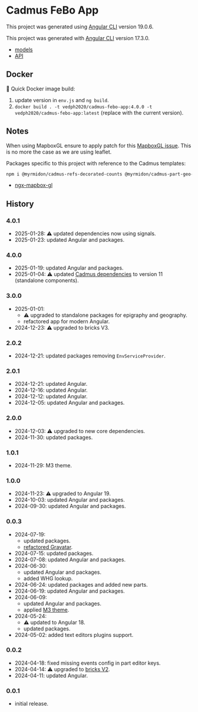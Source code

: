 # Cadmus FeBo App

This project was generated using [Angular CLI](https://github.com/angular/angular-cli) version 19.0.6.

This project was generated with [Angular CLI](https://github.com/angular/angular-cli) version 17.3.0.

- [models](https://github.com/vedph/cadmus-febo)
- [API](https://github.com/vedph/cadmus-febo-api)

## Docker

🐋 Quick Docker image build:

1. update version in `env.js` and `ng build`.
2. `docker build . -t vedph2020/cadmus-febo-app:4.0.0 -t vedph2020/cadmus-febo-app:latest` (replace with the current version).

## Notes

When using MapboxGL ensure to apply patch for this [MapboxGL issue](https://github.com/Wykks/ngx-mapbox-gl/issues/410). This is no more the case as we are using leaflet.

Packages specific to this project with reference to the Cadmus templates:

```bash
npm i @myrmidon/cadmus-refs-decorated-counts @myrmidon/cadmus-part-geo-asserted-locations @myrmidon/cadmus-part-geo-asserted-toponyms @myrmidon/cadmus-part-epigraphy-support @myrmidon/cadmus-part-epigraphy-writing @myrmidon/cadmus-part-epigraphy-formula-patterns @myrmidon/cadmus-fr-epigraphy-ligatures @myrmidon/cadmus-part-geo-pg @myrmidon/cadmus-part-epigraphy-pg
```

- [ngx-mapbox-gl](https://github.com/Wykks/ngx-mapbox-gl)

## History

### 4.0.1

- 2025-01-28: ⚠️ updated dependencies now using signals.
- 2025-01-23: updated Angular and packages.

### 4.0.0

- 2025-01-19: updated Angular and packages.
- 2025-01-04: ⚠️ updated [Cadmus dependencies](https://github.com/vedph/cadmus-shell-v3) to version 11 (standalone components).

### 3.0.0

- 2025-01-01:
  - ⚠️ upgraded to standalone packages for epigraphy and geography.
  - refactored app for modern Angular.
- 2024-12-23: ⚠️ upgraded to bricks V3.

### 2.0.2

- 2024-12-21: updated packages removing `EnvServiceProvider`.

### 2.0.1

- 2024-12-21: updated Angular.
- 2024-12-16: updated Angular.
- 2024-12-12: updated Angular.
- 2024-12-05: updated Angular and packages.

### 2.0.0

- 2024-12-03: ⚠️ upgraded to new core dependencies.
- 2024-11-30: updated packages.

### 1.0.1

- 2024-11-29: M3 theme.

### 1.0.0

- 2024-11-23: ⚠️ upgraded to Angular 19.
- 2024-10-03: updated Angular and packages.
- 2024-09-30: updated Angular and packages.

### 0.0.3

- 2024-07-19:
  - updated packages.
  - [refactored Gravatar](https://myrmex.github.io/overview/cadmus/dev/history/f-gravatar/).
- 2024-07-15: updated packages.
- 2024-07-08: updated Angular and packages.
- 2024-06-30:
  - updated Angular and packages.
  - added WHG lookup.
- 2024-06-24: updated packages and added new parts.
- 2024-06-19: updated Angular and packages.
- 2024-06-09:
  - updated Angular and packages.
  - applied [M3 theme](https://material.angular.io/guide/theming).
- 2024-05-24:
  - ⚠️ updated to Angular 18.
  - updated packages.
- 2024-05-02: added text editors plugins support.

### 0.0.2

- 2024-04-18: fixed missing events config in part editor keys.
- 2024-04-14: ⚠️ upgraded to [bricks V2](https://github.com/vedph/cadmus-bricks-shell-v2).
- 2024-04-11: updated Angular.

### 0.0.1

- initial release.
